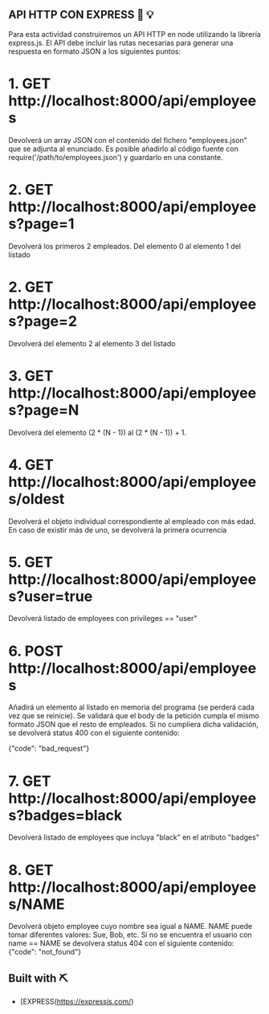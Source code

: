 ## API HTTP  CON EXPRESS 🔗 💡

Para esta actividad construiremos un API HTTP en node utilizando la librería express.js.
El API debe incluir las rutas necesarias para generar una respuesta en formato JSON a los siguientes puntos:

# 1. GET http://localhost:8000/api/employees

Devolverá un array JSON con el contenido del fichero "employees.json" que se adjunta al enunciado.
Es posible añadirlo al código fuente con require('/path/to/employees.json') y guardarlo en una constante.

# 2. GET http://localhost:8000/api/employees?page=1

Devolverá los primeros 2 empleados. Del elemento 0 al elemento 1 del listado

# 2. GET http://localhost:8000/api/employees?page=2

Devolverá del elemento 2 al elemento 3 del listado

# 3. GET http://localhost:8000/api/employees?page=N

Devolverá del elemento (2 * (N - 1)) al (2 * (N - 1)) + 1.

# 4. GET http://localhost:8000/api/employees/oldest

Devolverá el objeto individual correspondiente al empleado con más edad. En caso de existir más
de uno, se devolverá la primera ocurrencia

# 5. GET http://localhost:8000/api/employees?user=true

Devolverá listado de employees con privileges == "user"

# 6. POST http://localhost:8000/api/employees

Añadirá un elemento al listado en memoria del programa (se perderá cada vez que se reinicie).
Se validará que el body de la petición cumpla el mismo formato JSON que el resto de empleados.
Si no cumpliera dicha validación, se devolverá status 400 con el siguiente contenido:

{"code": "bad_request"}

# 7. GET http://localhost:8000/api/employees?badges=black

Devolverá listado de employees que incluya "black" en el atributo "badges"

# 8. GET http://localhost:8000/api/employees/NAME
Devolverá objeto employee cuyo nombre sea igual a NAME. NAME puede tomar diferentes valores:
Sue, Bob, etc.
Si no se encuentra el usuario con name == NAME se devolvera status 404 con el siguiente contenido:
{"code": "not_found"}

## Built with ⛏
- [EXPRESS(https://expressjs.com/)
